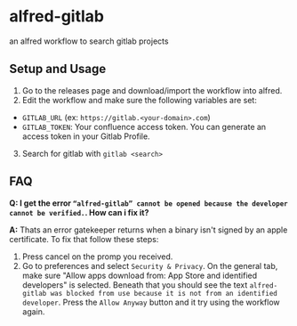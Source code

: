 # alfred-gitlab

an alfred workflow to search gitlab projects

## Setup and Usage

1. Go to the releases page and download/import the workflow into alfred.
2. Edit the workflow and make sure the following variables are set:

* `GITLAB_URL` (ex: `https://gitlab.<your-domain>.com`)
* `GITLAB_TOKEN`: Your confluence access token.  You can generate an access token in your Gitlab Profile.

3. Search for gitlab with `gitlab <search>`

## FAQ

**Q: I get the error `“alfred-gitlab” cannot be opened because the developer cannot be verified.`.  How can i fix it?**

**A:** Thats an error gatekeeper returns when a binary isn't signed by an apple certificate.  To fix that follow these steps:

  1. Press cancel on the promp you received.
  2. Go to preferences and select `Security & Privacy`.  On the general tab, make sure "Allow apps download from: App Store and identified developers" is selected.  Beneath that you should see the text `alfred-gitlab was blocked from use because it is not from an identified developer`.  Press the `Allow Anyway` button and it try using the workflow again.
